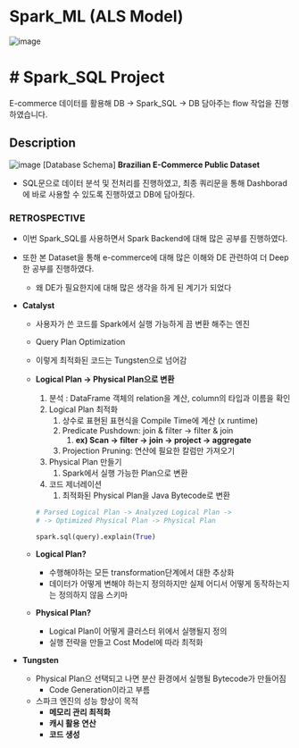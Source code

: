 # Spark_ML (ALS Model)

![image](https://user-images.githubusercontent.com/98085184/230558684-48ec2d3b-07e0-474f-b328-696d00f112ad.png)

# # Spark_SQL Project
E-commerce 데이터를 활용해 DB -> Spark_SQL -> DB 담아주는 flow 작업을 진행하였습니다.

## Description
![image](https://user-images.githubusercontent.com/98085184/230559238-a03f6085-4ab6-463b-b9a8-3636881fcce6.png)
[Database Schema]
**Brazilian E-Commerce Public Dataset** 

- SQL문으로 데이터 분석 및 전처리를 진행하였고, 최종 쿼리문을 통해 Dashborad에 바로 사용할 수 있도록 진행하였고 DB에 담아줬다.

### RETROSPECTIVE
- 이번 Spark_SQL를 사용하면서 Spark Backend에 대해 많은 공부를 진행하였다.
- 또한 본 Dataset을 통해 e-commerce에 대해 많은 이해와 DE 관련하여 더 Deep한 공부를 진행하였다.
    - 왜 DE가 필요한지에 대해 많은 생각을 하게 된 계기가 되었다
-   **Catalyst**
    
    -   사용자가 쓴 코드를 Spark에서 실행 가능하게 끔 변환 해주는 엔진
        
    -   Query Plan Optimization
        
    -   이렇게 최적화된 코드는 Tungsten으로 넘어감
        
    -   **Logical Plan → Physical Plan으로 변환**
        
        1.  분석 : DataFrame 객체의 relation을 계산, column의 타입과 이름을 확인
        2.  Logical Plan 최적화
            1.  상수로 표현된 표현식을 Compile Time에 계산 (x runtime)
            2.  Predicate Pushdown: join & filter → filter & join
                1.  **ex) Scan → filter → join → project → aggregate**
            3.  Projection Pruning: 연산에 필요한 칼럼만 가져오기
        3.  Physical Plan 만들기
            1.  Spark에서 실행 가능한 Plan으로 변환
        4.  코드 제너레이션
            1.  최적화된 Physical Plan을 Java Bytecode로 변환
        
        ```python
        # Parsed Logical Plan -> Analyzed Logical Plan ->
        # -> Optimized Physical Plan -> Physical Plan
        
        spark.sql(query).explain(True)
        
        ```
        
    -   **Logical Plan?**
        
        -   수행해야하는 모든 transformation단계에서 대한 추상화
        -   데이터가 어떻게 변해야 하는지 정의하지만 실제 어디서 어떻게 동작하는지는 정의하지 않음 스키마
    -   **Physical Plan?**
        
        -   Logical Plan이 어떻게 클러스터 위에서 실행될지 정의
        -   실행 전략을 만들고 Cost Model에 따라 최적화
-   **Tungsten**
    
    -   Physical Plan으 선택되고 나면 분산 환경에서 실행될 Bytecode가 만들어짐
        -   Code Generation이라고 부름
    -   스파크 엔진의 성능 향상이 목적
        -   **메모리 관리 최적화**
        -   **캐시 활용 연산**
        -   **코드 생성**
